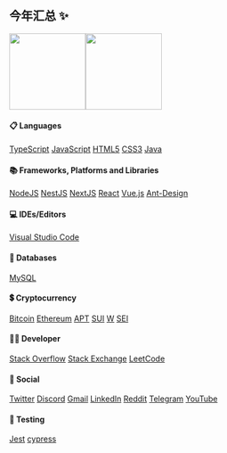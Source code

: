 ## 今年汇总 ✨

<img align="" height="137px" src="https://github-readme-stats.vercel.app/api?username=fundgao&hide_title=true&hide_border=true&show_icons=true&include_all_commits=true&line_height=21&bg_color=0,EC6C6C,FFD479,FFFC79,73FA79&theme=graywhite&locale=cn" /><img align="" height="137px" src="https://github-readme-stats.vercel.app/api/top-langs/?username=fundgao&hide_title=true&hide_border=true&layout=compact&bg_color=0,73FA79,73FDFF,D783FF&theme=graywhite&locale=cn" />

<p>

#### 📋 Languages
[TypeScript]()
[JavaScript]()
[HTML5]()
[CSS3]()
[Java]()

#### 📚 Frameworks, Platforms and Libraries
[NodeJS](https://nodejs.org/en)
[NestJS](https://nestjs.com/)
[NextJS](https://nextjs.org/)
[React](https://react.dev/)
[Vue.js](https://cn.vuejs.org/)
[Ant-Design](https://ant-design.antgroup.com/index-cn)

#### 💻 IDEs/Editors
[Visual Studio Code](https://code.visualstudio.com/)

#### 💾 Databases
[MySQL](https://www.mysql.com/)

#### 💲 Cryptocurrency
[Bitcoin](https://github.com/bitcoin/bitcoin)
[Ethereum]()
[APT](https://github.com/aptos-labs/aptos-core)
[SUI](https://github.com/MystenLabs/sui)
[W](https://github.com/wormhole-foundation/wormhole)
[SEI](https://github.com/sei-protocol/sei-chain)

#### 🧑‍💻 Developer
[Stack Overflow]()
[Stack Exchange]()
[LeetCode]()
	
#### 💬 Social
[Twitter]()
[Discord]()
[Gmail]()
[LinkedIn]()
[Reddit]()
[Telegram]()
[YouTube]()

#### 🧪 Testing
[Jest]()
[cypress]()
</p>
